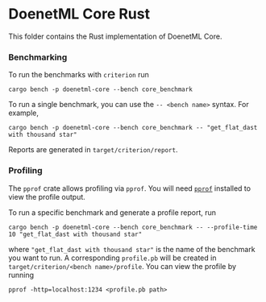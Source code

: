 # DoenetML Core Rust

This folder contains the Rust implementation of DoenetML Core.

### Benchmarking

To run the benchmarks with `criterion` run
```
cargo bench -p doenetml-core --bench core_benchmark
```

To run a single benchmark, you can use the `-- <bench name>` syntax. For example,

```
cargo bench -p doenetml-core --bench core_benchmark -- "get_flat_dast with thousand star"
```

Reports are generated in `target/criterion/report`.

### Profiling

The `pprof` crate allows profiling via `pprof`. You will need [`pprof`](https://github.com/google/pprof)
installed to view the profile output.

To run a specific benchmark and generate a profile report, run

```
cargo bench -p doenetml-core --bench core_benchmark -- --profile-time 10 "get_flat_dast with thousand star"
```
where `"get_flat_dast with thousand star"` is the name of the benchmark you want to run. A corresponding
`profile.pb` will be created in `target/criterion/<bench name>/profile`. You can view the profile by
running
```
pprof -http=localhost:1234 <profile.pb path>
```